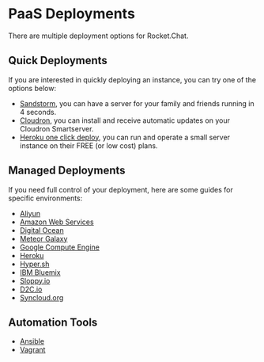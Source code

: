 # PaaS Deployments

There are multiple deployment options for Rocket.Chat.

## Quick Deployments

If you are interested in quickly deploying an instance, you can try one of the options below:

- [Sandstorm](https://apps.sandstorm.io/app/vfnwptfn02ty21w715snyyczw0nqxkv3jvawcah10c6z7hj1hnu0), you can have a server for your family and friends running in 4 seconds.
- [Cloudron](https://cloudron.io/appstore.html#chat.rocket.cloudronapp), you can install and receive automatic updates on your Cloudron Smartserver.
- [Heroku one click deploy](https://heroku.com/deploy?template=https://github.com/RocketChat/Rocket.Chat/tree/master), you can run and operate a small server instance on their FREE (or low cost) plans.

## Managed Deployments

If you need full control of your deployment, here are some guides for specific environments:

- [Aliyun](aliyun/)
- [Amazon Web Services](aws/)
- [Digital Ocean](digital-ocean/)
- [Meteor Galaxy](galaxy/)
- [Google Compute Engine](google-computer-engine/)
- [Heroku](heroku/)
- [Hyper.sh](hyper-sh/)
- [IBM Bluemix](ibm-bluemix/)
- [Sloppy.io](sloppy-io/)
- [D2C.io](d2c-io/)
- [Syncloud.org](syncloud-org/)

## Automation Tools

- [Ansible](../../installation/automation-tools/ansible/)
- [Vagrant](../../installation/automation-tools/vagrant/)
